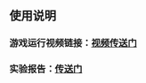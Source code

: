 ## 使用说明
### 游戏运行视频链接：[视频传送门](https://www.bilibili.com/video/av70320544/ "视频")

### 实验报告：[传送门](https://blog.csdn.net/gzx1002/article/details/102235592)

